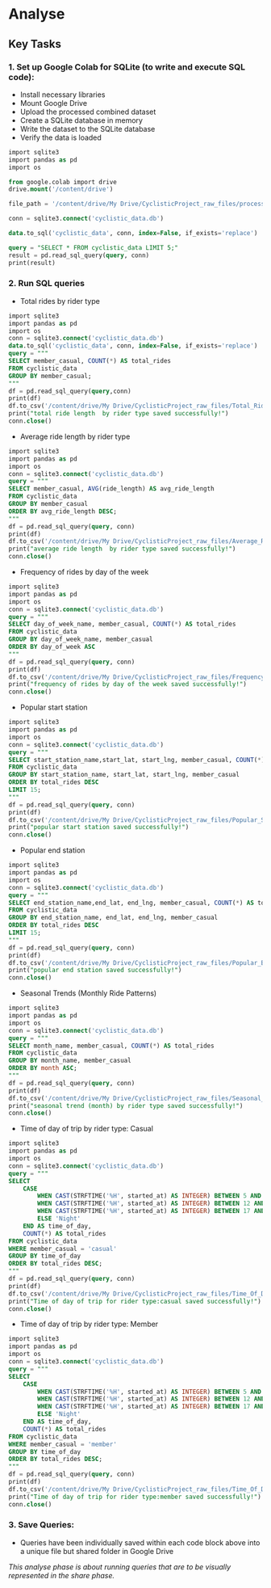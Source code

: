 # Analyse
## Key Tasks
### 1. Set up Google Colab for SQLite (to write and execute SQL code):
- Install necessary libraries
- Mount Google Drive
- Upload the processed combined dataset 
- Create a SQLite database in memory 
- Write the dataset to the SQLite database
- Verify the data is loaded
```sql
import sqlite3
import pandas as pd
import os

from google.colab import drive
drive.mount('/content/drive')

file_path = '/content/drive/My Drive/CyclisticProject_raw_files/processed_data.csv'

conn = sqlite3.connect('cyclistic_data.db')

data.to_sql('cyclistic_data', conn, index=False, if_exists='replace')

query = "SELECT * FROM cyclistic_data LIMIT 5;"
result = pd.read_sql_query(query, conn)
print(result)
```
### 2. Run SQL queries
- Total rides by rider type
```sql
import sqlite3
import pandas as pd
import os
conn = sqlite3.connect('cyclistic_data.db')
data.to_sql('cyclistic_data', conn, index=False, if_exists='replace')
query = """
SELECT member_casual, COUNT(*) AS total_rides
FROM cyclistic_data
GROUP BY member_casual;
"""
df = pd.read_sql_query(query,conn)
print(df)
df.to_csv('/content/drive/My Drive/CyclisticProject_raw_files/Total_Ride_By_Rider_Type.csv', index=False)
print("total ride length  by rider type saved successfully!")
conn.close()
```
- Average ride length by rider type
```sql
import sqlite3
import pandas as pd
import os
conn = sqlite3.connect('cyclistic_data.db')
query = """
SELECT member_casual, AVG(ride_length) AS avg_ride_length
FROM cyclistic_data
GROUP BY member_casual
ORDER BY avg_ride_length DESC;
"""
df = pd.read_sql_query(query, conn)
print(df)
df.to_csv('/content/drive/My Drive/CyclisticProject_raw_files/Average_Ride_Length_By_Rider_Type.csv', index=False)
print("average ride length  by rider type saved successfully!")
conn.close()
```
- Frequency of rides by day of the week
```sql
import sqlite3
import pandas as pd
import os
conn = sqlite3.connect('cyclistic_data.db')
query = """
SELECT day_of_week_name, member_casual, COUNT(*) AS total_rides
FROM cyclistic_data
GROUP BY day_of_week_name, member_casual
ORDER BY day_of_week ASC
"""
df = pd.read_sql_query(query, conn)
print(df)
df.to_csv('/content/drive/My Drive/CyclisticProject_raw_files/Frequency_Of_Rides_By_Day_Of_The_Week.csv', index=False)
print("frequency of rides by day of the week saved successfully!")
conn.close()
```
- Popular start station
```sql
import sqlite3
import pandas as pd
import os
conn = sqlite3.connect('cyclistic_data.db')
query = """
SELECT start_station_name,start_lat, start_lng, member_casual, COUNT(*) AS total_rides
FROM cyclistic_data
GROUP BY start_station_name, start_lat, start_lng, member_casual
ORDER BY total_rides DESC
LIMIT 15;
"""
df = pd.read_sql_query(query, conn)
print(df)
df.to_csv('/content/drive/My Drive/CyclisticProject_raw_files/Popular_Start_Station.csv', index=False)
print("popular start station saved successfully!")
conn.close()
```
- Popular end station
```sql
import sqlite3
import pandas as pd
import os
conn = sqlite3.connect('cyclistic_data.db')
query = """
SELECT end_station_name,end_lat, end_lng, member_casual, COUNT(*) AS total_rides
FROM cyclistic_data
GROUP BY end_station_name, end_lat, end_lng, member_casual
ORDER BY total_rides DESC
LIMIT 15;
"""
df = pd.read_sql_query(query, conn)
print(df)
df.to_csv('/content/drive/My Drive/CyclisticProject_raw_files/Popular_End_Station.csv', index=False)
print("popular end station saved successfully!")
conn.close()
```
- Seasonal Trends (Monthly Ride Patterns)
```sql
import sqlite3
import pandas as pd
import os
conn = sqlite3.connect('cyclistic_data.db')
query = """
SELECT month_name, member_casual, COUNT(*) AS total_rides
FROM cyclistic_data
GROUP BY month_name, member_casual
ORDER BY month ASC;
"""
df = pd.read_sql_query(query, conn)
print(df)
df.to_csv('/content/drive/My Drive/CyclisticProject_raw_files/Seasonal_Trend__By_Rider_Type.csv', index=False)
print("seasonal trend (month) by rider type saved successfully!")
conn.close()
```
- Time of day of trip by rider type: Casual
```sql
import sqlite3
import pandas as pd
import os
conn = sqlite3.connect('cyclistic_data.db')
query = """
SELECT
    CASE
        WHEN CAST(STRFTIME('%H', started_at) AS INTEGER) BETWEEN 5 AND 11 THEN 'Morning'
        WHEN CAST(STRFTIME('%H', started_at) AS INTEGER) BETWEEN 12 AND 16 THEN 'Afternoon'
        WHEN CAST(STRFTIME('%H', started_at) AS INTEGER) BETWEEN 17 AND 20 THEN 'Evening'
        ELSE 'Night'
    END AS time_of_day,
    COUNT(*) AS total_rides
FROM cyclistic_data
WHERE member_casual = 'casual'
GROUP BY time_of_day
ORDER BY total_rides DESC;
"""
df = pd.read_sql_query(query, conn)
print(df)
df.to_csv('/content/drive/My Drive/CyclisticProject_raw_files/Time_Of_Day_Of_Trip_for_Casual_Rider.csv', index=False)
print("Time of day of trip for rider type:casual saved successfully!")
conn.close()
```
- Time of day of trip by rider type: Member
```sql
import sqlite3
import pandas as pd
import os
conn = sqlite3.connect('cyclistic_data.db')
query = """
SELECT
    CASE
        WHEN CAST(STRFTIME('%H', started_at) AS INTEGER) BETWEEN 5 AND 11 THEN 'Morning'
        WHEN CAST(STRFTIME('%H', started_at) AS INTEGER) BETWEEN 12 AND 16 THEN 'Afternoon'
        WHEN CAST(STRFTIME('%H', started_at) AS INTEGER) BETWEEN 17 AND 20 THEN 'Evening'
        ELSE 'Night'
    END AS time_of_day,
    COUNT(*) AS total_rides
FROM cyclistic_data
WHERE member_casual = 'member'
GROUP BY time_of_day
ORDER BY total_rides DESC;
"""
df = pd.read_sql_query(query, conn)
print(df)
df.to_csv('/content/drive/My Drive/CyclisticProject_raw_files/Time_Of_Day_Of_Trip_for_Member_Rider.csv', index=False)
print("Time of day of trip for rider type:member saved successfully!")
conn.close()
```
### 3. Save Queries: 
- Queries have been individually saved within each code block above into a unique file but shared folder in Google Drive 

*This analyse phase is about running queries that are to be visually represented in the share phase.*  
